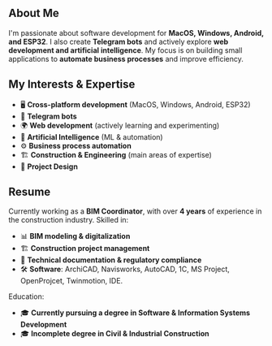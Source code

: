 ## About Me
I'm passionate about software development for **MacOS, Windows, Android, and ESP32**. I also create **Telegram bots** and actively explore **web development and artificial intelligence**. My focus is on building small applications to **automate business processes** and improve efficiency.

## My Interests & Expertise
- 🖥 **Cross-platform development** (MacOS, Windows, Android, ESP32)
- 🤖 **Telegram bots**
- 🌍 **Web development** (actively learning and experimenting)
- 🧠 **Artificial Intelligence** (ML & automation)
- ⚙️ **Business process automation**
- 🏗 **Construction & Engineering** (main areas of expertise)
- 📐 **Project Design**

## Resume 
Currently working as a **BIM Coordinator**, with over **4 years** of experience in the construction industry. Skilled in:
- 📊 **BIM modeling & digitalization**
- 🏗 **Construction project management**
- 📄 **Technical documentation & regulatory compliance**
- 🛠 **Software**: ArchiCAD, Navisworks, AutoCAD, 1C, MS Project, OpenProjcet,  Twinmotion, IDE.

Education:
- 🎓 **Currently pursuing a degree in Software & Information Systems Development**
- 🎓 **Incomplete degree in Civil & Industrial Construction**
